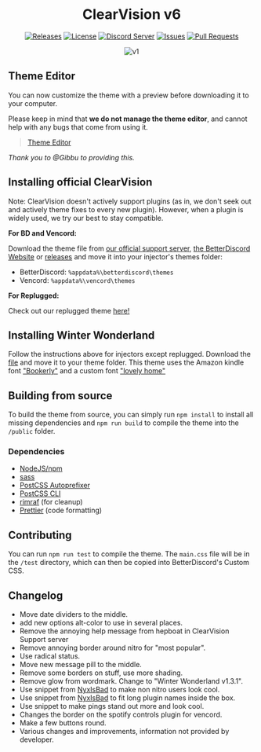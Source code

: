 [release-badge]: https://img.shields.io/github/v/release/ClearVision/ClearVision-v6?include_prereleases&style=flat-square
[release-link]: https://github.com/ClearVision/ClearVision-v6/releases
[license-badge]: https://img.shields.io/github/license/ClearVision/ClearVision-v6?style=flat-square
[license-link]: https://github.com/ClearVision/ClearVision-v6/blob/master/LICENSE
[discord-badge]: https://discord.com/api/guilds/212324635356692500/widget.png?style=shield
[discord-link]: https://clearvision.github.io/join
[issues-badge]: https://img.shields.io/github/issues/ClearVision/ClearVision-v6?style=flat-square
[issues-link]: https://github.com/ClearVision/ClearVision-v6/issues
[prs-badge]: https://img.shields.io/github/issues-pr/ClearVision/ClearVision-v6?style=flat-square
[prs-link]: https://github.com/ClearVision/ClearVision-v6/pulls

<div align="center">

# ClearVision v6

[![Releases][release-badge]][release-link]
[![License][license-badge]][license-link]
[![Discord Server][discord-badge]][discord-link]
[![Issues][issues-badge]][issues-link]
[![Pull Requests][prs-badge]][prs-link]

![v1](https://i.imgur.com/p99DoDp.png)

</div>

## Theme Editor

You can now customize the theme with a preview before downloading it to your computer.

Please keep in mind that **we do not manage the theme editor**, and cannot help with any bugs that come from using it.

> [Theme Editor](https://bdeditor.dev/theme/clearvision)

_Thank you to @Gibbu to providing this._

## Installing official ClearVision

Note: ClearVision doesn't actively support plugins (as in, we don't seek out and actively theme fixes to every new plugin). However, when a plugin is widely used, we try our best to stay compatible.

**For BD and Vencord:**

Download the theme file from [our official support server](https://clearvision.github.io/join), [the BetterDiscord Website](https://betterdiscord.app/theme/ClearVision) or [releases](https://github.com/ClearVision/ClearVision-v6/releases) and move it into your injector's themes folder:

- BetterDiscord: `%appdata%\betterdiscord\themes`
- Vencord: `%appdata%\vencord\themes`

**For Replugged:**

Check out our replugged theme [here!](https://github.com/ClearVision/CV-Replugged)

## Installing Winter Wonderland

Follow the instructions above for injectors except replugged. Download the [file](https://github.com/BabyBoySnow/SnowVision/blob/master/Winter%20Wonderland.css) and move it to your theme folder. This theme uses the Amazon kindle font ["Bookerly"](https://www.cufonfonts.com/font/bookerly) and a custom font ["lovely home"](https://www.dafont.com/lovely-home.font)

## Building from source

To build the theme from source, you can simply run `npm install` to install all missing dependencies and `npm run build` to compile the theme into the `/public` folder.

### Dependencies

- [NodeJS/npm](https://nodejs.org/)
- [sass](https://www.npmjs.com/package/sass)
- [PostCSS Autoprefixer](https://www.npmjs.com/package/autoprefixer)
- [PostCSS CLI](https://www.npmjs.com/package/postcss-cli)
- [rimraf](https://www.npmjs.com/package/rimraf) (for cleanup)
- [Prettier](https://www.npmjs.com/package/prettier) (code formatting)

## Contributing

You can run `npm run test` to compile the theme.
The `main.css` file will be in the `/test` directory, which can then be copied into BetterDiscord's Custom CSS.

## Changelog

- Move date dividers to the middle.
- add new options alt-color to use in several places.
- Remove the annoying help message from hepboat in ClearVision Support server
- Remove annoying border around nitro for "most popular".
- Use radical status.
- Move new message pill to the middle.
- Remove some borders on stuff, use more shading.
- Remove glow from wordmark. Change to "Winter Wonderland v1.3.1".
- Use snippet from [NyxIsBad](https://github.com/NyxIsBad) to make non nitro users look cool.
- Use snippet from [NyxIsBad](https://github.com/NyxIsBad) to fit long plugin names inside the box.
- Use snippet to make pings stand out more and look cool.
- Changes the border on the spotify controls plugin for vencord.
- Make a few buttons round.
- Various changes and improvements, information not provided by developer.
